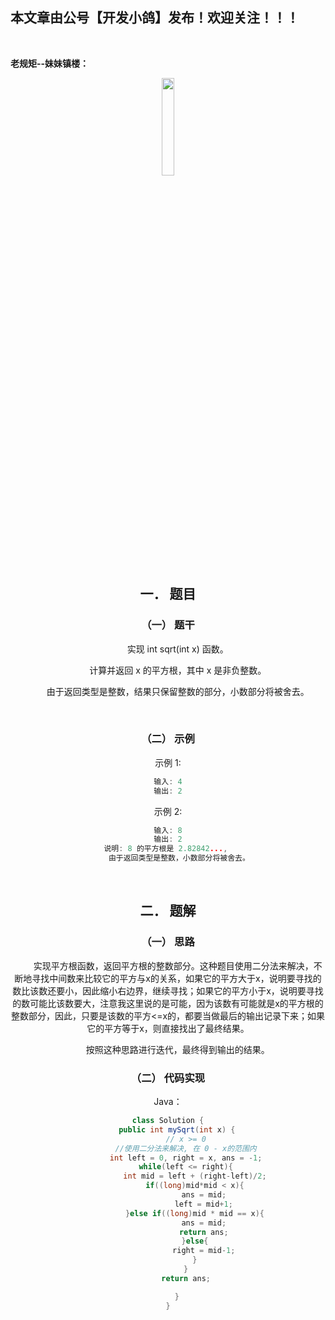 ﻿## 本文章由公号【开发小鸽】发布！欢迎关注！！！
<br>

**老规矩--妹妹镇楼：**
<center>
<img src="https://img-blog.csdnimg.cn/20200721223424816.JPG"   width="20%">


## 一．	题目
### （一）	题干

&nbsp;  &nbsp;  &nbsp;  &nbsp; 实现 int sqrt(int x) 函数。

&nbsp;  &nbsp;  &nbsp;  &nbsp; 计算并返回 x 的平方根，其中 x 是非负整数。

&nbsp;  &nbsp;  &nbsp;  &nbsp; 由于返回类型是整数，结果只保留整数的部分，小数部分将被舍去。

<br>


### （二）	示例

示例 1:

```cpp
输入: 4
输出: 2
```

示例 2:

```cpp
输入: 8
输出: 2
说明: 8 的平方根是 2.82842..., 
     由于返回类型是整数，小数部分将被舍去。
```

<br>



## 二．	题解
### （一）	思路
&nbsp;  &nbsp;  &nbsp;  &nbsp; 实现平方根函数，返回平方根的整数部分。这种题目使用二分法来解决，不断地寻找中间数来比较它的平方与x的关系，如果它的平方大于x，说明要寻找的数比该数还要小，因此缩小右边界，继续寻找；如果它的平方小于x，说明要寻找的数可能比该数要大，注意我这里说的是可能，因为该数有可能就是x的平方根的整数部分，因此，只要是该数的平方<=x的，都要当做最后的输出记录下来；如果它的平方等于x，则直接找出了最终结果。

&nbsp;  &nbsp;  &nbsp;  &nbsp; 按照这种思路进行迭代，最终得到输出的结果。
<br>



### （二）	代码实现


Java：

```java
class Solution {
    public int mySqrt(int x) {
        // x >= 0
        //使用二分法来解决, 在 0 - x的范围内
        int left = 0, right = x, ans = -1;
        while(left <= right){
            int mid = left + (right-left)/2;
            if((long)mid*mid < x){
                ans = mid;
                left = mid+1;
            }else if((long)mid * mid == x){
                ans = mid;
                return ans;
            }else{
                right = mid-1;
            }
        }
        return ans;

    }
}
```


